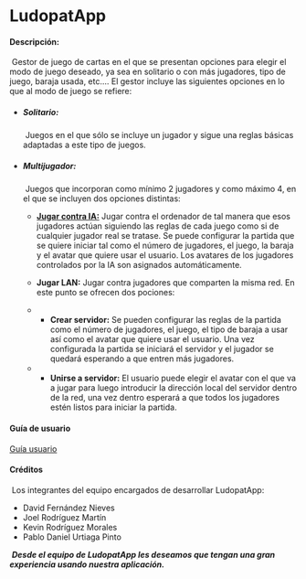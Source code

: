 # LudopatApp



#### Descripción:

​			Gestor de juego de cartas en el que se presentan opciones para elegir el modo de juego deseado,  ya sea en solitario o con más jugadores, tipo de juego, baraja usada, etc.... El gestor incluye las siguientes opciones en lo que al modo de juego se refiere:



- ##### Solitario:

  ​		Juegos en el que sólo se incluye un jugador y sigue una reglas básicas adaptadas a este tipo de juegos.

  

- ##### Multijugador:

  ​		Juegos que incorporan como mínimo 2 jugadores y como máximo 4, en el que se incluyen dos opciones distintas:

  - **<u>Jugar contra IA:</u>** Jugar contra el ordenador de tal manera que esos jugadores actúan siguiendo las reglas de cada juego como si de cualquier jugador real se tratase. Se puede configurar la partida que se quiere iniciar tal como el número de jugadores, el juego, la baraja y el avatar que quiere usar el usuario. Los avatares de los jugadores controlados por la IA son asignados automáticamente.

    

  -  **Jugar LAN:** Jugar contra jugadores que comparten la misma red. En este punto se ofrecen dos pociones:

    - - __Crear servidor:__ Se pueden configurar las reglas de la partida como el número de jugadores, el juego, el tipo de baraja a usar así como el avatar que quiere usar el usuario. Una vez configurada la partida se iniciará el servidor y el jugador se quedará esperando a que entren más jugadores.
  - - __Unirse a servidor:__ El usuario puede elegir el avatar con el que va a jugar para luego introducir la dirección local del servidor dentro de la red, una vez dentro esperará a que todos los jugadores estén listos para iniciar la partida.



#### Guía de usuario

[Guía usuario](docs/userGuide.md)

#### Créditos

​		Los integrantes del equipo encargados de desarrollar LudopatApp:

- David Fernández Nieves
- Joel Rodríguez Martín
- Kevin Rodríguez Morales
- Pablo Daniel Urtiaga Pinto



​	***Desde el equipo de LudopatApp les deseamos que tengan una gran experiencia usando nuestra aplicación.***
